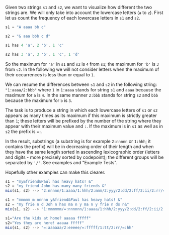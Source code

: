 Given two strings `s1` and `s2`, we want to visualize how different the two strings are. We will only take into account the lowercase letters (`a` to `z`). First let us count the frequency of each lowercase letters in `s1` and `s2`.

```js
s1 = "A aaaa bb c"

s2 = "& aaa bbb c d"

s1 has 4 'a', 2 'b', 1 'c'

s2 has 3 'a', 3 'b', 1 'c', 1 'd'
```

So the maximum for `'a'` in `s1` and `s2` is `4` from `s1`; the maximum for `'b'` is `3` from `s2`. In the following we will not consider letters when the maximum of their occurrences is less than or equal to `1`.

We can resume the differences between `s1` and `s2` in the following string: `"1:aaaa/2:bbb"` where `1` in `1:aaaa` stands for string `s1` and `aaaa` because the maximum for `a` is `4`. In the same manner `2:bbb` stands for string `s2` and `bbb` because the maximum for `b` is `3`.

The task is to produce a string in which each lowercase letters of `s1` or `s2` appears as many times as its maximum if this maximum is strictly greater than `1`; these letters will be prefixed by the number of the string where they appear with their maximum value and `:`. If the maximum is in `s1` as well as in `s2` the prefix is `=:`.

In the result, substrings (a substring is for example `2:nnnnn` or `1:hhh`; it contains the prefix) will be in decreasing order of their length and when they have the same length sorted in ascending lexicographic order (letters and digits - more precisely sorted by codepoint); the different groups will be separated by `'/'`. See examples and "Example Tests".

Hopefully other examples can make this clearer.

```js
s1 = "my&friend&Paul has heavy hats! &"
s2 = "my friend John has many many friends &"
mix(s1, s2) --> "2:nnnnn/1:aaaa/1:hhh/2:mmm/2:yyy/2:dd/2:ff/2:ii/2:rr/=:ee/=:ss"

s1 = "mmmmm m nnnnn y&friend&Paul has heavy hats! &"
s2 = "my frie n d Joh n has ma n y ma n y frie n ds n&"
mix(s1, s2) --> "1:mmmmmm/=:nnnnnn/1:aaaa/1:hhh/2:yyy/2:dd/2:ff/2:ii/2:rr/=:ee/=:ss"

s1="Are the kids at home? aaaaa fffff"
s2="Yes they are here! aaaaa fffff"
mix(s1, s2) --> "=:aaaaaa/2:eeeee/=:fffff/1:tt/2:rr/=:hh"
```
